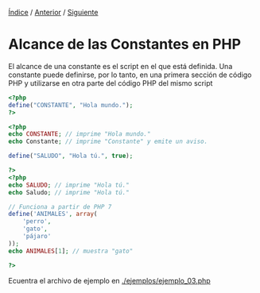 [Índice](readme.md) / [Anterior](05_nombres_de_constantes.md) / [Siguiente](05_nombres_de_constantes.md)
# Alcance de las Constantes en PHP

El alcance de una constante es el script en el que está definida. Una constante puede definirse, por lo tanto, en una primera sección de código PHP y utilizarse en otra parte del código PHP del mismo script

```php
<?php
define("CONSTANTE", "Hola mundo.");
?>

<?php
echo CONSTANTE; // imprime "Hola mundo."
echo Constante; // imprime "Constante" y emite un aviso.

define("SALUDO", "Hola tú.", true);

?>
<?php
echo SALUDO; // imprime "Hola tú."
echo Saludo; // imprime "Hola tú."

// Funciona a partir de PHP 7
define('ANIMALES', array(
    'perro',
    'gato',
    'pájaro'
));
echo ANIMALES[1]; // muestra "gato"

?>
```
Ecuentra el archivo de ejemplo en [./ejemplos/ejemplo_03.php](01-introduccion/ejemplos/ejemplo_03.php)
